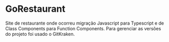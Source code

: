 # GoRestaurant
Site de restaurante onde ocorreu migração Javascript para Typescript e de Class Components para Function Components.
Para gerenciar as versões do projeto foi usado o GitKraken.
